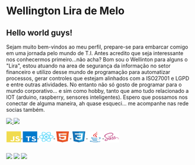 # Wellington Lira de Melo

## Hello world guys!
Sejam muito bem-vindos ao meu perfil, prepare-se para embarcar comigo em uma jornada pelo mundo de T.I.
Antes acredito que seja interessante nos conhecermos primeiro...não acha? Bom sou o Wellinton para alguns o "Lira", estou atuando na area de segurança da informação no setor financeiro e utilizo desse mundo de programação para automatizar processos, gerar controles que estejam alinhados com a ISO27001 e LGPD e entre outras atividades. No entanto não só gosto de programar para o mundo corporativo... e sim como hobby, tanto que amo tudo relacionado a IOT (arduino, raspberry, sensores inteligentes).
Espero que possamos nos conectar de alguma maneira, ah quase esqueci... me acompanhe nas rede socias também.

<div>
  <a href="https://github.com/wellingtonlira826">
  <img height="180em" src="https://github-readme-stats.vercel.app/api?username=wellingtonlira826&show_icons=true&theme=tokyonight&include_all_commits=true&count_private=true"/>
  <img height="180em" src="https://github-readme-stats.vercel.app/api/top-langs/?username=wellingtonlira826&layout=compact&langs_count=7&theme=tokyonight"/>
</div>
<div style="display: inline_block"><br>
  <img align="center" alt="Lira-Js" height="30" width="40" src="https://raw.githubusercontent.com/devicons/devicon/master/icons/javascript/javascript-plain.svg">
  <img align="center" alt="Lira-Ts" height="30" width="40" src="https://raw.githubusercontent.com/devicons/devicon/master/icons/typescript/typescript-plain.svg">
  <img align="center" alt="Lira-React" height="30" width="40" src="https://raw.githubusercontent.com/devicons/devicon/master/icons/react/react-original.svg">
  <img align="center" alt="Lira-HTML" height="30" width="40" src="https://raw.githubusercontent.com/devicons/devicon/master/icons/html5/html5-original.svg">
  <img align="center" alt="Lira-CSS" height="30" width="40" src="https://raw.githubusercontent.com/devicons/devicon/master/icons/css3/css3-original.svg">
  <img align="center" alt="Lira-Java" height="30" width="40" src="https://raw.githubusercontent.com/devicons/devicon/master/icons/java/java-original.svg">
  <img align="center" alt="Lira-Node" height="30" width="40" src="https://raw.githubusercontent.com/devicons/devicon/master/icons/sass/sass-original.svg">
</div>
 
##
  
<div>
  <a href="https://instagram.com/melo.lira/" target="_blank"><img src="https://img.shields.io/badge/-Instagram-%23E4405F?style=for-the-badge&logo=instagram&logoColor=white" target="_blank"></a>
  <a href = "mailto:wellingtonlira826@gmail.com"><img src="https://img.shields.io/badge/Gmail-D14836?style=for-the-badge&logo=gmail&logoColor=white" target="_blank"></a>
  <a href="https://www.linkedin.com/in/wellington-lira-150a13159/" target="_blank"><img src="https://img.shields.io/badge/-LinkedIn-%230077B5?style=for-the-badge&logo=linkedin&logoColor=white" target="_blank"></a> 
</div>
